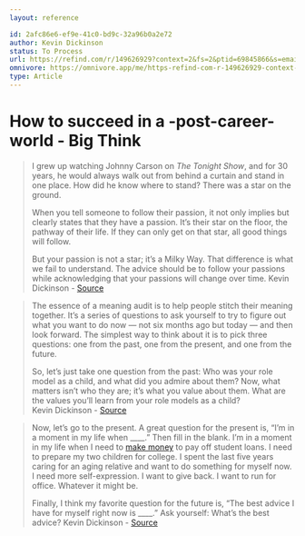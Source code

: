 ```yaml
---
layout: reference

id: 2afc86e6-ef9e-41c0-bd9c-32a96b0a2e72
author: Kevin Dickinson
status: To Process
url: https://refind.com/r/149626929?context=2&fs=2&ptid=69845866&s=email-2402&t=4IEIuDUtOF1-ZJkF-RKp-Q
omnivore: https://omnivore.app/me/https-refind-com-r-149626929-context-2-fs-2-ptid-69845866-s-emai-18bb3caecae
type: Article
---
```

# How to succeed in a -post-career- world - Big Think


> I grew up watching Johnny Carson on _The Tonight Show_, and for 30 years, he would always walk out from behind a curtain and stand in one place. How did he know where to stand? There was a star on the ground.
> 
> When you tell someone to follow their passion, it not only implies but clearly states that they have a passion. It’s their star on the floor, the pathway of their life. If they can only get on that star, all good things will follow. 
> 
> But your passion is not a star; it’s a Milky Way. That difference is what we fail to understand. The advice should be to follow your passions while acknowledging that your passions will change over time. 
> Kevin Dickinson - [Source](https://refind.com/r/149626929?context=2&fs=2&ptid=69845866&s=email-2402&t=4IEIuDUtOF1-ZJkF-RKp-Q) 


> The essence of a meaning audit is to help people stitch their meaning together. It’s a series of questions to ask yourself to try to figure out what you want to do now — not six months ago but today — and then look forward. The simplest way to think about it is to pick three questions: one from the past, one from the present, and one from the future. 
> 
> So, let’s just take one question from the past: Who was your role model as a child, and what did you admire about them? Now, what matters isn’t who they are; it’s what you value about them. What are the values you’ll learn from your role models as a child?  
> Kevin Dickinson - [Source](https://refind.com/r/149626929?context=2&fs=2&ptid=69845866&s=email-2402&t=4IEIuDUtOF1-ZJkF-RKp-Q) 


> Now, let’s go to the present. A great question for the present is, “I’m in a moment in my life when \_\_\_\_.” Then fill in the blank. I’m in a moment in my life when I need to [make money](https://bigthink.com/the-learning-curve/can-money-buy-happiness/) to pay off student loans. I need to prepare my two children for college. I spent the last five years caring for an aging relative and want to do something for myself now. I need more self-expression. I want to give back. I want to run for office. Whatever it might be.
> 
> Finally, I think my favorite question for the future is, “The best advice I have for myself right now is \_\_\_\_.” Ask yourself: What’s the best advice? 
> Kevin Dickinson - [Source](https://refind.com/r/149626929?context=2&fs=2&ptid=69845866&s=email-2402&t=4IEIuDUtOF1-ZJkF-RKp-Q) 


